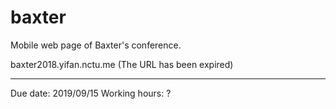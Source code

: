 # baxter
Mobile web page of Baxter's conference.

baxter2018.yifan.nctu.me
(The URL has been expired)

---

Due date: 2019/09/15
Working hours: ?

